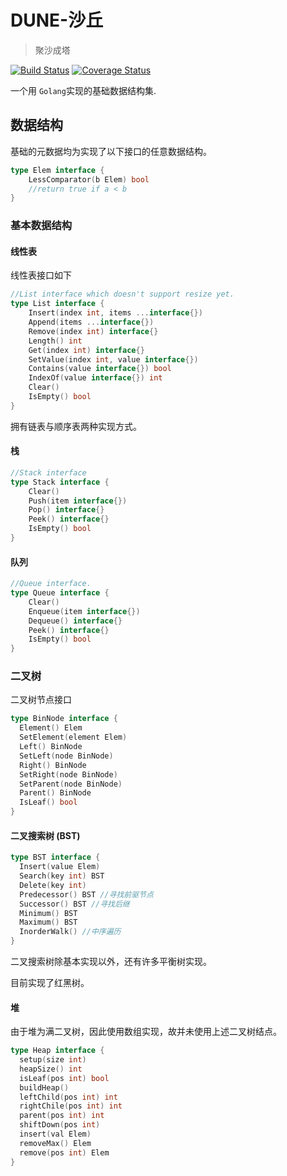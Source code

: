 # DUNE-沙丘

> 聚沙成塔

[![Build Status](https://travis-ci.org/Thrimbda/dune.svg?branch=master)](https://travis-ci.org/Thrimbda/dune)
[![Coverage Status](https://coveralls.io/repos/github/Thrimbda/dune/badge.svg?branch=master)](https://coveralls.io/github/Thrimbda/dune?branch=master)

一个用 `Golang`实现的基础数据结构集.


## 数据结构

基础的元数据均为实现了以下接口的任意数据结构。

```go
type Elem interface {
	LessComparator(b Elem) bool
	//return true if a < b
}
```

### 基本数据结构

#### 线性表

线性表接口如下

```go
//List interface which doesn't support resize yet.
type List interface {
	Insert(index int, items ...interface{})
	Append(items ...interface{})
	Remove(index int) interface{}
	Length() int
	Get(index int) interface{}
	SetValue(index int, value interface{})
	Contains(value interface{}) bool
	IndexOf(value interface{}) int
	Clear()
	IsEmpty() bool
}
```

拥有链表与顺序表两种实现方式。

#### 栈

```go
//Stack interface
type Stack interface {
	Clear()
	Push(item interface{})
	Pop() interface{}
	Peek() interface{}
	IsEmpty() bool
}
```

#### 队列

```go
//Queue interface.
type Queue interface {
	Clear()
	Enqueue(item interface{})
	Dequeue() interface{}
	Peek() interface{}
	IsEmpty() bool
}
```

### 二叉树

二叉树节点接口

```go
type BinNode interface {
  Element() Elem
  SetElement(element Elem)
  Left() BinNode
  SetLeft(node BinNode)
  Right() BinNode
  SetRight(node BinNode)
  SetParent(node BinNode)
  Parent() BinNode
  IsLeaf() bool
}
```

#### 二叉搜索树 (BST)

```go
type BST interface {
  Insert(value Elem)
  Search(key int) BST
  Delete(key int)
  Predecessor() BST //寻找前驱节点
  Successor() BST //寻找后继
  Minimum() BST
  Maximum() BST
  InorderWalk() //中序遍历
}
```

二叉搜索树除基本实现以外，还有许多平衡树实现。

目前实现了红黑树。

#### 堆

由于堆为满二叉树，因此使用数组实现，故并未使用上述二叉树结点。

```go
type Heap interface {
  setup(size int)
  heapSize() int
  isLeaf(pos int) bool
  buildHeap()
  leftChild(pos int) int
  rightChile(pos int) int
  parent(pos int) int
  shiftDown(pos int)
  insert(val Elem)
  removeMax() Elem
  remove(pos int) Elem
}
```

